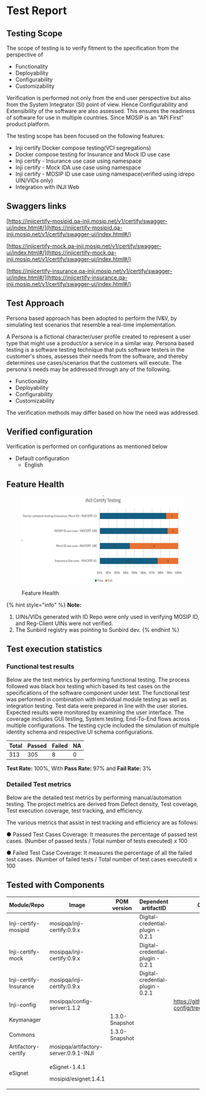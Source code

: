 # Test Report

## Testing Scope

The scope of testing is to verify fitment to the specification from the perspective of

* Functionality
* Deployability
* Configurability
* Customizability

Verification is performed not only from the end user perspective but also from the System Integrator (SI) point of view. Hence Configurability and Extensibility of the software are also assessed. This ensures the readiness of software for use in multiple countries. Since MOSIP is an “API First” product platform.

The testing scope has been focused on the following features:

* Inji certify Docker compose testing(VCI segregations)
* Docker compose testing for Insurance and Mock ID use case
* Inji certify - Insurance use case using namespace
* Inji certify - Mock IDA use case using namespace
* Inji certify - MOSIP ID use case using namespace(verified using idrepo UIN/VIDs only)
* Integration with INJI Web

## Swaggers links

[https://injicertify-mosipid.qa-inji.mosip.net/v1/certify/swagger-ui/index.html#/](https://injicertify-mosipid.qa-inji.mosip.net/v1/certify/swagger-ui/index.html#/)

[https://injicertify-mock.qa-inji.mosip.net/v1/certify/swagger-ui/index.html#/](https://injicertify-mock.qa-inji.mosip.net/v1/certify/swagger-ui/index.html#/)

[https://injicertify-insurance.qa-inji.mosip.net/v1/certify/swagger-ui/index.html#/](https://injicertify-insurance.qa-inji.mosip.net/v1/certify/swagger-ui/index.html#/)

## Test Approach

Persona based approach has been adopted to perform the IV\&V, by simulating test scenarios that resemble a real-time implementation.

A Persona is a fictional character/user profile created to represent a user type that might use a product/or a service in a similar way. Persona based testing is a software testing technique that puts software testers in the customer's shoes, assesses their needs from the software, and thereby determines use cases/scenarios that the customers will execute. The persona's needs may be addressed through any of the following.

* Functionality
* Deployability
* Configurability
* Customizability

The verification methods may differ based on how the need was addressed.

## Verified configuration

Verification is performed on configurations as mentioned below

* Default configuration
  * English

## Feature Health

<figure><img src="../../../.gitbook/assets/inji-feature-health.jpg" alt=""><figcaption><p>Feature Health</p></figcaption></figure>

{% hint style="info" %}
**Note:**

1. UINs/VIDs generated with ID Repo were only used in verifying MOSIP ID, and Reg-Client UINs were not verified.
2. The Sunbird registry was pointing to Sunbird dev.
{% endhint %}

## Test execution statistics

### Functional test results <a href="#id-2s8eyo1" id="id-2s8eyo1"></a>

Below are the test metrics by performing functional testing. The process followed was black box testing which based its test cases on the specifications of the software component under test. The functional test was performed in combination with individual module testing as well as integration testing. Test data were prepared in line with the user stories. Expected results were monitored by examining the user interface. The coverage includes GUI testing, System testing, End-To-End flows across multiple configurations. The testing cycle included the simulation of multiple identity schema and respective UI schema configurations.

| Total | Passed | Failed | NA |
| ----- | ------ | ------ | -- |
| 313   | 305    | 8      | 0  |

**Test Rate:** 100%, With **Pass Rate:** 97% and **Fail Rate:** 3%

### Detailed Test metrics

Below are the detailed test metrics by performing manual/automation testing. The project metrics are derived from Defect density, Test coverage, Test execution coverage, test tracking, and efficiency.

The various metrics that assist in test tracking and efficiency are as follows:

●  Passed Test Cases Coverage: It measures the percentage of passed test cases. (Number of passed tests / Total number of tests executed) x 100

●  Failed Test Case Coverage: It measures the percentage of all the failed test cases. (Number of failed tests / Total number of test cases executed) x 100

## Tested with Components

<table><thead><tr><th>Module/Repo</th><th>Image</th><th width="128">POM version</th><th width="205">Dependent artifactID</th><th>Comments</th></tr></thead><tbody><tr><td>Inji-certify-mosipid</td><td>mosipqa/inji-certify:0.9.x</td><td> </td><td>Digital-credential-plugin - 0.2.1</td><td> </td></tr><tr><td>Inji-certify-mock</td><td>mosipqa/inji-certify:0.9.x</td><td> </td><td>Digital-credential-plugin - 0.2.1</td><td> </td></tr><tr><td>Inji-certify-Insurance</td><td>mosipqa/inji-certify:0.9.x</td><td> </td><td>Digital-credential-plugin - 0.2.1</td><td> </td></tr><tr><td>Inji-config</td><td>mosipqa/config-server:1.1.2</td><td> </td><td> </td><td><a href="https://github.com/mosip/inji-config/tree/release-0.2.x">https://github.com/mosip/inji-config/tree/release-0.2.x</a></td></tr><tr><td>Keymanager</td><td> </td><td>1.3.0-Snapshot</td><td> </td><td> </td></tr><tr><td>Commons</td><td> </td><td>1.3.0-Snapshot</td><td> </td><td> </td></tr><tr><td>Artifactory-certify</td><td>mosipqa/artifactory-server:0.9.1-INJI</td><td> </td><td> </td><td> </td></tr><tr><td>eSignet</td><td><p>eSignet-1.4.1</p><p>mosipid/esignet:1.4.1</p></td><td> </td><td> </td><td> </td></tr></tbody></table>
